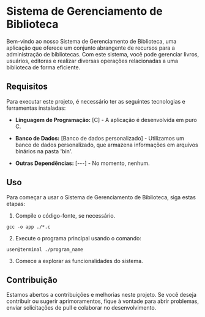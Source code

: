 # Sistema de Gerenciamento de Biblioteca

Bem-vindo ao nosso Sistema de Gerenciamento de Biblioteca, uma aplicação que oferece um conjunto abrangente de recursos para a administração de bibliotecas. Com este sistema, você pode gerenciar livros, usuários, editoras e realizar diversas operações relacionadas a uma biblioteca de forma eficiente.

## Requisitos

Para executar este projeto, é necessário ter as seguintes tecnologias e ferramentas instaladas:

- **Linguagem de Programação:** [C] - A aplicação é desenvolvida em puro C.

- **Banco de Dados:** [Banco de dados personalizado] - Utilizamos um banco de dados personalizado, que armazena informações em arquivos binários na pasta 'bin'.

- **Outras Dependências:** [---] - No momento, nenhum.

## Uso

Para começar a usar o Sistema de Gerenciamento de Biblioteca, siga estas etapas:

1. Compile o código-fonte, se necessário.
```
gcc -o app ./*.c  
```
2. Execute o programa principal usando o comando:
````
user@terminal ./program_name
````
3. Comece a explorar as funcionalidades do sistema.

## Contribuição

Estamos abertos a contribuições e melhorias neste projeto. Se você deseja contribuir ou sugerir aprimoramentos, fique à vontade para abrir problemas, enviar solicitações de pull e colaborar no desenvolvimento.
